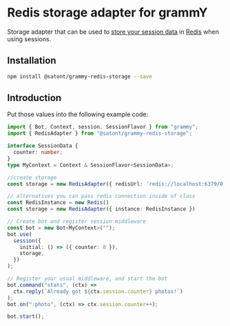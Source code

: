 # Redis storage adapter for grammY

Storage adapter that can be used to [store your session data](https://grammy.dev/plugins/session.html) in [Redis](https://redis.io/) when using sessions.

## Installation

```bash
npm install @satont/grammy-redis-storage --save
```

## Introduction

Put those values into the following example code:

```ts
import { Bot, Context, session, SessionFlavor } from "grammy";
import { RedisAdapter } from "@satont/grammy-redis-storage";

interface SessionData {
  counter: number;
}
type MyContext = Context & SessionFlavor<SessionData>;

//create storage
const storage = new RedisAdapter({ redisUrl: 'redis://localhost:6379/0' })

// alternatives you can pass redis connection inside of class
const RedisInstance = new Redis()
const storage = new RedisAdapter({ instance: RedisInstance })

// Create bot and register session middleware
const bot = new Bot<MyContext>("");
bot.use(
  session({
    initial: () => ({ counter: 0 }),
    storage,
  })
);

// Register your usual middleware, and start the bot
bot.command("stats", (ctx) =>
  ctx.reply(`Already got ${ctx.session.counter} photos!`)
);
bot.on(":photo", (ctx) => ctx.session.counter++);

bot.start();
```
